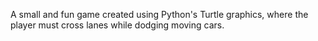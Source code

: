 A small and fun game created using Python's Turtle graphics, where the player must cross lanes while dodging moving cars.
